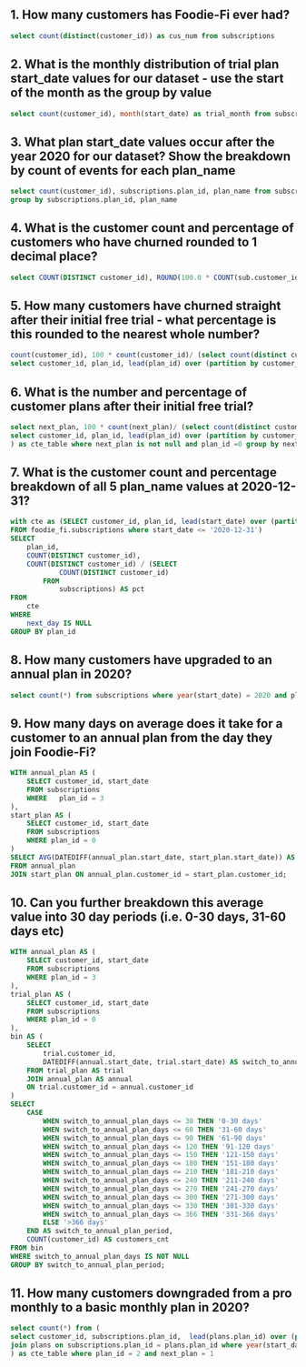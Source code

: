 ## 1. How many customers has Foodie-Fi ever had?
```sql
select count(distinct(customer_id)) as cus_num from subscriptions
```
## 2. What is the monthly distribution of trial plan start_date values for our dataset - use the start of the month as the group by value
```sql
select count(customer_id), month(start_date) as trial_month from subscriptions where plan_id =0 group by trial_month order by trial_month

```
## 3. What plan start_date values occur after the year 2020 for our dataset? Show the breakdown by count of events for each plan_name
```sql
select count(customer_id), subscriptions.plan_id, plan_name from subscriptions join plans on subscriptions.plan_id = plans.plan_id where year(start_date) >= 2021 
group by subscriptions.plan_id, plan_name
```
## 4. What is the customer count and percentage of customers who have churned rounded to 1 decimal place?
```sql
select COUNT(DISTINCT customer_id), ROUND(100.0 * COUNT(sub.customer_id) / (SELECT COUNT(DISTINCT customer_id) FROM foodie_fi.subscriptions) ,1) from subscriptions as sub where plan_id = 4

```
## 5. How many customers have churned straight after their initial free trial - what percentage is this rounded to the nearest whole number?
```sql
count(customer_id), 100 * count(customer_id)/ (select count(distinct customer_id) from subscriptions) from (
select customer_id, plan_id, lead(plan_id) over (partition by customer_id order by start_date) as next_plan from subscriptions as s) as cte_table where plan_id =0 and next_plan = 4

```
## 6. What is the number and percentage of customer plans after their initial free trial?
```sql
select next_plan, 100 * count(next_plan)/ (select count(distinct customer_id) from subscriptions) from (
select customer_id, plan_id, lead(plan_id) over (partition by customer_id order by start_date) as next_plan from subscriptions 
) as cte_table where next_plan is not null and plan_id =0 group by next_plan order by next_plan

```
## 7. What is the customer count and percentage breakdown of all 5 plan_name values at 2020-12-31?
```sql
with cte as (SELECT customer_id, plan_id, lead(start_date) over (partition by customer_id order by start_date) as next_day 
FROM foodie_fi.subscriptions where start_date <= '2020-12-31')
SELECT 
    plan_id,
    COUNT(DISTINCT customer_id),
    COUNT(DISTINCT customer_id) / (SELECT 
            COUNT(DISTINCT customer_id)
        FROM
            subscriptions) AS pct
FROM
    cte
WHERE
    next_day IS NULL
GROUP BY plan_id
```
## 8. How many customers have upgraded to an annual plan in 2020?
```sql
select count(*) from subscriptions where year(start_date) = 2020 and plan_id = 3

```
## 9. How many days on average does it take for a customer to an annual plan from the day they join Foodie-Fi?
```sql
WITH annual_plan AS (
    SELECT customer_id, start_date 
    FROM subscriptions 
    WHERE 	plan_id = 3
),
start_plan AS (
    SELECT customer_id, start_date 
    FROM subscriptions 
    WHERE plan_id = 0
)
SELECT AVG(DATEDIFF(annual_plan.start_date, start_plan.start_date)) AS avg_date_diff
FROM annual_plan
JOIN start_plan ON annual_plan.customer_id = start_plan.customer_id;
```
## 10. Can you further breakdown this average value into 30 day periods (i.e. 0-30 days, 31-60 days etc)
```sql
WITH annual_plan AS (
    SELECT customer_id, start_date 
    FROM subscriptions 
    WHERE plan_id = 3
),
trial_plan AS (
    SELECT customer_id, start_date 
    FROM subscriptions 
    WHERE plan_id = 0
),
bin AS (
    SELECT 
        trial.customer_id, 
        DATEDIFF(annual.start_date, trial.start_date) AS switch_to_annual_plan_days
    FROM trial_plan AS trial
    JOIN annual_plan AS annual
    ON trial.customer_id = annual.customer_id
)
SELECT 
    CASE 
        WHEN switch_to_annual_plan_days <= 30 THEN '0-30 days'
        WHEN switch_to_annual_plan_days <= 60 THEN '31-60 days'
        WHEN switch_to_annual_plan_days <= 90 THEN '61-90 days'
        WHEN switch_to_annual_plan_days <= 120 THEN '91-120 days'
        WHEN switch_to_annual_plan_days <= 150 THEN '121-150 days'
        WHEN switch_to_annual_plan_days <= 180 THEN '151-180 days'
        WHEN switch_to_annual_plan_days <= 210 THEN '181-210 days'
        WHEN switch_to_annual_plan_days <= 240 THEN '211-240 days'
        WHEN switch_to_annual_plan_days <= 270 THEN '241-270 days'
        WHEN switch_to_annual_plan_days <= 300 THEN '271-300 days'
        WHEN switch_to_annual_plan_days <= 330 THEN '301-330 days'
        WHEN switch_to_annual_plan_days <= 366 THEN '331-366 days'
        ELSE '>366 days'
    END AS switch_to_annual_plan_period,
    COUNT(customer_id) AS customers_cnt 
FROM bin 
WHERE switch_to_annual_plan_days IS NOT NULL
GROUP BY switch_to_annual_plan_period;

```
## 11. How many customers downgraded from a pro monthly to a basic monthly plan in 2020?
```sql
select count(*) from (
select customer_id, subscriptions.plan_id,  lead(plans.plan_id) over (partition by customer_id order by start_date) as next_plan from subscriptions 
join plans on subscriptions.plan_id = plans.plan_id where year(start_date) =2020
) as cte_table where plan_id = 2 and next_plan = 1
```
